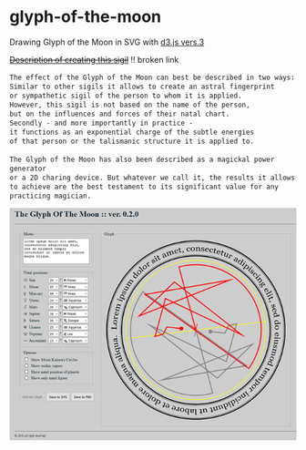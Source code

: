 # glyph-of-the-moon 
Drawing Glyph of the Moon in SVG with [d3.js vers.3](https://github.com/d3/d3/releases/v3.1.0)

[~~Description of creating this sigil~~](http://www.theomagica.com/the-glyphe-of-the-moon) :bangbang: broken link
```
The effect of the Glyph of the Moon can best be described in two ways:
Similar to other sigils it allows to create an astral fingerprint
or sympathetic sigil of the person to whom it is applied. 
However, this sigil is not based on the name of the person, 
but on the influences and forces of their natal chart.
Secondly - and more importantly in practice - 
it functions as an exponential charge of the subtle energies 
of that person or the talismanic structure it is applied to.

The Glyph of the Moon has also been described as a magickal power generator
or a 2D charing device. But whatever we call it, the results it allows 
to achieve are the best testament to its significant value for any practicing magician.
```

![screen.png](https://github.com/myrises/glyph-of-the-moon/blob/master/screen.png)